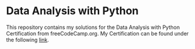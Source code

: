 # Data Analysis with Python
 This repository contains my solutions for the Data Analysis with Python Certification from freeCodeCamp.org. My Certification can be found under the following [link](https://www.freecodecamp.org/certification/fcca2b19bd3-57e7-4048-b91f-5e1f1febf78d/data-analysis-with-python-v7).
 
